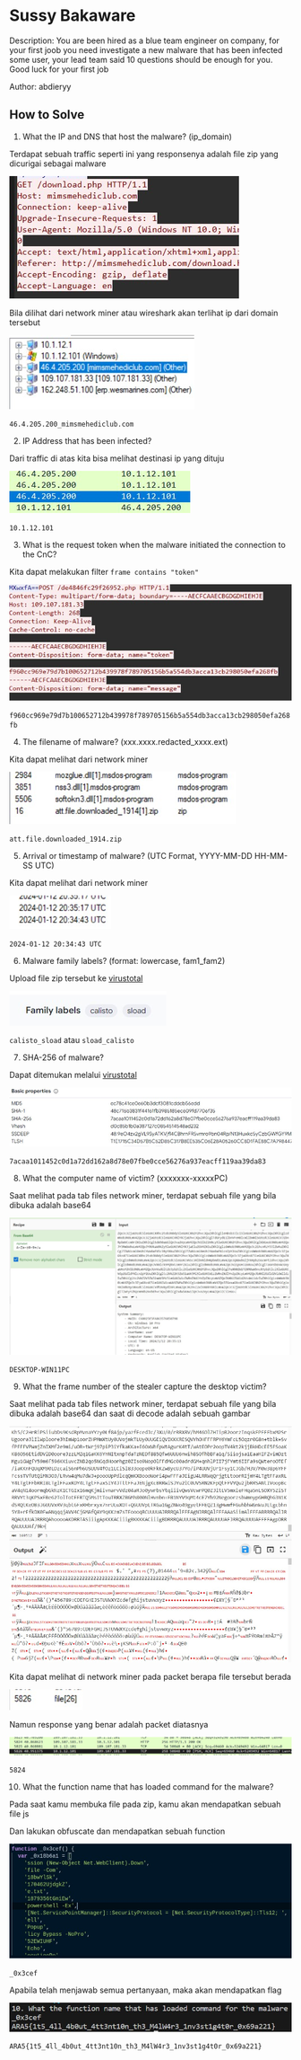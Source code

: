 # Sussy Bakaware

Description: You are been hired as a blue team engineer on company, for your first joob you need investigate a new malware that has been infected some user, your lead team said 10 questions should be enough for you. Good luck for your first job

Author: abdieryy

## How to Solve

1. What the IP and DNS that host the malware? (ip_domain)

Terdapat sebuah traffic seperti ini yang responsenya adalah file zip yang dicurigai sebagai malware

![solve1_1](images/solve1_1.jpg)

Bila dilihat dari network miner atau wireshark akan terlihat ip dari domain tersebut

![solve1_2](images/solve1_2.jpg)

`46.4.205.200_mimsmehediclub.com`

2. IP Address that has been infected?

Dari traffic di atas kita bisa melihat destinasi ip yang dituju

![solve2_1](images/solve2_1.jpg)

`10.1.12.101`

3. What is the request token when the malware initiated the connection to the CnC?

Kita dapat melakukan filter `frame contains "token"`

![solve3_1](images/solve3_1.jpg)

`f960cc969e79d7b100652712b439978f789705156b5a554db3acca13cb298050efa268fb`

4. The filename of malware? (xxx.xxxx.redacted_xxxx.ext)

Kita dapat melihat dari network miner

![solve4_1](images/solve4_1.jpg)

`att.file.downloaded_1914.zip`

5. Arrival or timestamp of malware? (UTC Format, YYYY-MM-DD HH-MM-SS UTC)

Kita dapat melihat dari network miner

![solve5_1](images/solve5_1.jpg)

`2024-01-12 20:34:43 UTC`

6. Malware family labels? (format: lowercase, fam1_fam2)

Upload file zip tersebut ke [virustotal](virustotal.com)

![solve6_1](images/solve6_1.jpg)

`calisto_sload` atau `sload_calisto`

7. SHA-256 of malware?

Dapat ditemukan melalui [virustotal](virustotal.com)

![solve7_1](images/solve7_1.jpg)

`7acaa1011452c0d1a72dd162a8d78e07fbe0cce56276a937eacff119aa39da83`

8. What the computer name of victim? (xxxxxxx-xxxxxPC)

Saat melihat pada tab files network miner, terdapat sebuah file yang bila dibuka adalah base64

![solve8_1](images/solve8_1.jpg)

`DESKTOP-WIN11PC`

9. What the frame number of the stealer capture the desktop victim?

Saat melihat pada tab files network miner, terdapat sebuah file yang bila dibuka adalah base64 dan saat di decode adalah sebuah gambar

![solve9_1](images/solve9_1.jpg)

Kita dapat melihat di network miner pada packet berapa file tersebut berada 

![solve9_2](images/solve9_2.jpg)

Namun response yang benar adalah packet diatasnya

![solve9_3](images/solve9_3.jpg)

`5824`

10. What the function name that has loaded command for the malware?

Pada saat kamu membuka file pada zip, kamu akan mendapatkan sebuah file js

Dan lakukan obfuscate dan mendapatkan sebuah function

![solve10_1](images/solve10_1.jpg)

`_0x3cef`

Apabila telah menjawab semua pertanyaan, maka akan mendapatkan flag

![flag](images/flag.jpg)

```
ARA5{1t5_4ll_4b0ut_4tt3nt10n_th3_M4lW4r3_1nv3st1g4t0r_0x69a221}
```